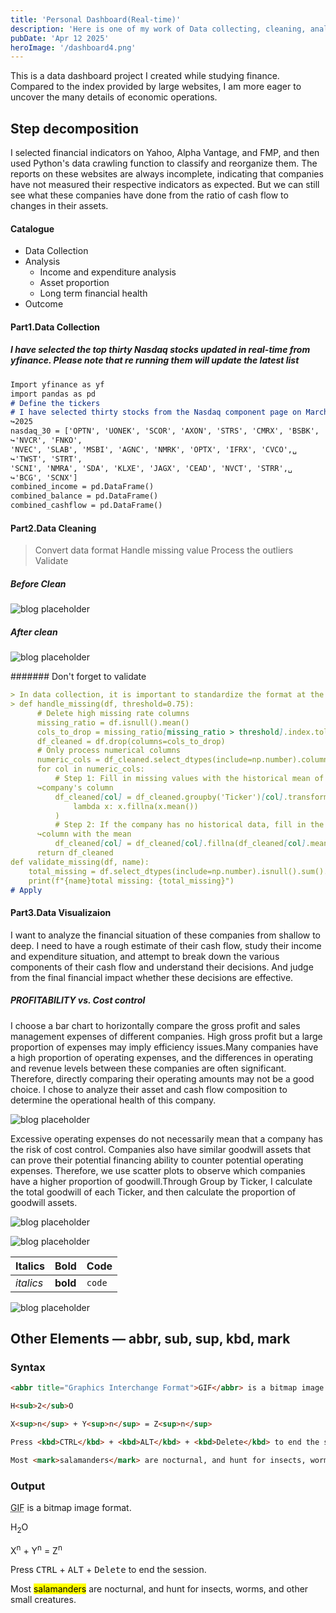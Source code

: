 ```yaml
---
title: 'Personal Dashboard(Real-time)'
description: 'Here is one of my work of Data collecting, cleaning, analyzing, and interactively presenting.'
pubDate: 'Apr 12 2025'
heroImage: '/dashboard4.png'
---
```


This is a data dashboard project I created while studying finance. Compared to the index provided by large websites, I am more eager to uncover the many details of economic operations.


## Step decomposition

I selected financial indicators on Yahoo, Alpha Vantage, and FMP, and then used Python's data crawling function to classify and reorganize them.
The reports on these websites are always incomplete, indicating that companies have not measured their respective indicators as expected. But we can still see what these companies have done from the ratio of cash flow to changes in their assets.

#### Catalogue
- Data Collection
- Analysis
  - Income and expenditure analysis
  - Asset proportion
  - Long term financial health
- Outcome

#### Part1.Data Collection

##### I have selected the top thirty Nasdaq stocks updated in real-time from yfinance. Please note that re running them will update the latest list

```markdown
Import yfinance as yf
import pandas as pd
# Define the tickers
# I have selected thirty stocks from the Nasdaq component page on March 22nd␣
↪2025
nasdaq_30 = ['OPTN', 'UONEK', 'SCOR', 'AXON', 'STRS', 'CMRX', 'BSBK', 'FNLC',␣
↪'NVCR', 'FNKO',
'NVEC', 'SLAB', 'MSBI', 'AGNC', 'NMRK', 'OPTX', 'IFRX', 'CVCO',␣
↪'TWST', 'STRT',
'SCNI', 'NMRA', 'SDA', 'KLXE', 'JAGX', 'CEAD', 'NVCT', 'STRR',␣
↪'BCG', 'SCNX']
combined_income = pd.DataFrame()
combined_balance = pd.DataFrame()
combined_cashflow = pd.DataFrame()
```
#### Part2.Data Cleaning
> Convert data format
> Handle missing value
> Process the outliers
> Validate

##### Before Clean

![blog placeholder](/yahoo.png)

##### After clean

![blog placeholder](/afterclean.png)


####### Don't forget to validate

```markdown
> In data collection, it is important to standardize the format at the beginning of the collection process and strictly classify the sources of data reporting
> def handle_missing(df, threshold=0.75):
      # Delete high missing rate columns
      missing_ratio = df.isnull().mean()
      cols_to_drop = missing_ratio[missing_ratio > threshold].index.tolist()
      df_cleaned = df.drop(columns=cols_to_drop)
      # Only process numerical columns
      numeric_cols = df_cleaned.select_dtypes(include=np.number).columns.tolist()
      for col in numeric_cols:
          # Step 1: Fill in missing values with the historical mean of the same␣
      ↪company's column
          df_cleaned[col] = df_cleaned.groupby('Ticker')[col].transform(
              lambda x: x.fillna(x.mean())
          )
          # Step 2: If the company has no historical data, fill in the entire␣
      ↪column with the mean
          df_cleaned[col] = df_cleaned[col].fillna(df_cleaned[col].mean())
      return df_cleaned
def validate_missing(df, name):
    total_missing = df.select_dtypes(include=np.number).isnull().sum().sum()
    print(f"{name}total missing: {total_missing}")
# Apply
```


#### Part3.Data Visualizaion


I want to analyze the financial situation of these companies from shallow to deep. I need to have a rough estimate of their cash flow, study their income and expenditure situation, and attempt to break down the various components of their cash flow and understand their decisions. And judge from the final financial impact whether these decisions are effective.


##### PROFITABILITY vs. Cost control

I choose a bar chart to horizontally compare the gross profit and sales management expenses of
different companies. High gross profit but a large proportion of expenses may imply efficiency issues.Many
companies have a high proportion of operating expenses, and the differences in operating
and revenue levels between these companies are often significant. Therefore, directly comparing
their operating amounts may not be a good choice. I chose to analyze their asset and cash flow
composition to determine the operational health of this company.

![blog placeholder](/provscost.png)


Excessive operating expenses do not necessarily mean that a company has the risk of cost control.
Companies also have similar goodwill assets that can prove their potential financing ability to
counter potential operating expenses. Therefore, we use scatter plots to observe which companies
have a higher proportion of goodwill.Through Group by Ticker, I calculate the total goodwill of
each Ticker, and then calculate the proportion of goodwill assets.

![blog placeholder](/scatter.png)



![blog placeholder](/SCNI1.png)

| Italics   | Bold     | Code   |
| --------- | -------- | ------ |
| _italics_ | **bold** | `code` |




![blog placeholder](/SCNI2.png)


## Other Elements — abbr, sub, sup, kbd, mark

### Syntax

```markdown
<abbr title="Graphics Interchange Format">GIF</abbr> is a bitmap image format.

H<sub>2</sub>O

X<sup>n</sup> + Y<sup>n</sup> = Z<sup>n</sup>

Press <kbd>CTRL</kbd> + <kbd>ALT</kbd> + <kbd>Delete</kbd> to end the session.

Most <mark>salamanders</mark> are nocturnal, and hunt for insects, worms, and other small creatures.
```

### Output

<abbr title="Graphics Interchange Format">GIF</abbr> is a bitmap image format.

H<sub>2</sub>O

X<sup>n</sup> + Y<sup>n</sup> = Z<sup>n</sup>

Press <kbd>CTRL</kbd> + <kbd>ALT</kbd> + <kbd>Delete</kbd> to end the session.

Most <mark>salamanders</mark> are nocturnal, and hunt for insects, worms, and other small creatures.
